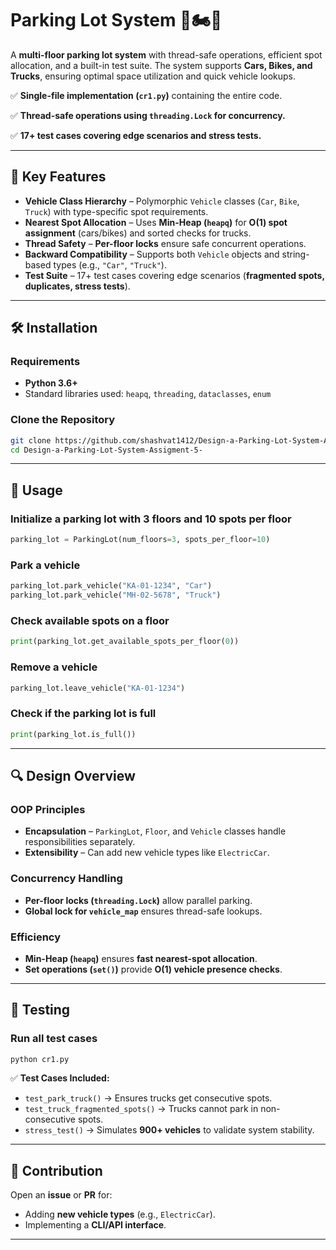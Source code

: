

#  Parking Lot System  🚗🏍️🚚

A **multi-floor parking lot system** with thread-safe operations, efficient spot allocation, and a built-in test suite. The system supports **Cars, Bikes, and Trucks**, ensuring optimal space utilization and quick vehicle lookups.  

✅ **Single-file implementation (`cr1.py`)** containing the entire code.  
 
✅ **Thread-safe operations using `threading.Lock` for concurrency.** 

✅ **17+ test cases covering edge scenarios and stress tests.**  

---

## 📌 Key Features  
- **Vehicle Class Hierarchy** – Polymorphic `Vehicle` classes (`Car`, `Bike`, `Truck`) with type-specific spot requirements.  
- **Nearest Spot Allocation** – Uses **Min-Heap (`heapq`)** for **O(1) spot assignment** (cars/bikes) and sorted checks for trucks.  
- **Thread Safety** – **Per-floor locks** ensure safe concurrent operations.  
- **Backward Compatibility** – Supports both `Vehicle` objects and string-based types (e.g., `"Car"`, `"Truck"`).  
- **Test Suite** – 17+ test cases covering edge scenarios (**fragmented spots, duplicates, stress tests**).  

---

## 🛠 Installation  

### **Requirements**  
- **Python 3.6+**  
- Standard libraries used: `heapq`, `threading`, `dataclasses`, `enum`  

### **Clone the Repository**  
```bash
git clone https://github.com/shashvat1412/Design-a-Parking-Lot-System-Assigment-5-.git
cd Design-a-Parking-Lot-System-Assigment-5-
```

---

## 🚀 Usage  

### **Initialize a parking lot with 3 floors and 10 spots per floor**  
```python
parking_lot = ParkingLot(num_floors=3, spots_per_floor=10)
```

### **Park a vehicle**  
```python
parking_lot.park_vehicle("KA-01-1234", "Car")
parking_lot.park_vehicle("MH-02-5678", "Truck")
```

### **Check available spots on a floor**  
```python
print(parking_lot.get_available_spots_per_floor(0))
```

### **Remove a vehicle**  
```python
parking_lot.leave_vehicle("KA-01-1234")
```

### **Check if the parking lot is full**  
```python
print(parking_lot.is_full())
```

---

## 🔍 Design Overview  

### **OOP Principles**  
- **Encapsulation** – `ParkingLot`, `Floor`, and `Vehicle` classes handle responsibilities separately.  
- **Extensibility** – Can add new vehicle types like `ElectricCar`.  

### **Concurrency Handling**  
- **Per-floor locks (`threading.Lock`)** allow parallel parking.  
- **Global lock for `vehicle_map`** ensures thread-safe lookups.  

### **Efficiency**  
- **Min-Heap (`heapq`)** ensures **fast nearest-spot allocation**.  
- **Set operations (`set()`)** provide **O(1) vehicle presence checks**.  

---

## 🧪 Testing  

### **Run all test cases**  
```bash
python cr1.py
```
✅ **Test Cases Included:**  
- `test_park_truck()` → Ensures trucks get consecutive spots.  
- `test_truck_fragmented_spots()` → Trucks cannot park in non-consecutive spots.  
- `stress_test()` → Simulates **900+ vehicles** to validate system stability.  

---

## 🤝 Contribution  

Open an **issue** or **PR** for:  
- Adding **new vehicle types** (e.g., `ElectricCar`).  
- Implementing a **CLI/API interface**.  

---
